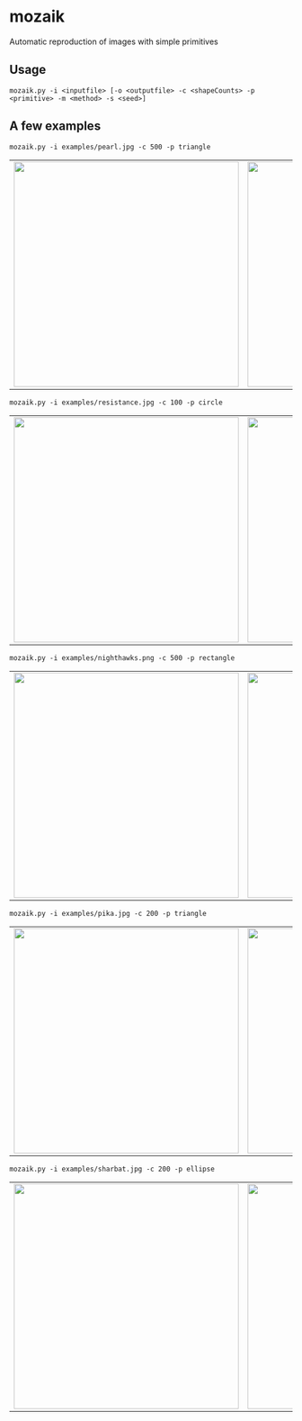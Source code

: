 # mozaik
Automatic reproduction of images with simple primitives

## Usage
```mozaik.py -i <inputfile> [-o <outputfile> -c <shapeCounts> -p <primitive> -m <method> -s <seed>]```

## A few examples

```mozaik.py -i examples/pearl.jpg -c 500 -p triangle```
<table>
  <tr>
    <td><img src='https://github.com/eleurent/mozaik/raw/master/examples/pearl.jpg' width='400' /></td>
    <td><img src='https://github.com/eleurent/mozaik/raw/master/out/pearl_500_32042.png' width='400' /></td>
  </tr>
</table>


```mozaik.py -i examples/resistance.jpg -c 100 -p circle```
<table>
  <tr>
    <td><img src='https://github.com/eleurent/mozaik/raw/master/examples/resistance.jpg' width='400' /></td>
    <td><img src='https://github.com/eleurent/mozaik/raw/master/out/resistance_300_101733.png' width='400' /></td>
  </tr>
</table>


```mozaik.py -i examples/nighthawks.png -c 500 -p rectangle```
<table>
  <tr>
    <td><img src='https://github.com/eleurent/mozaik/raw/master/examples/nighthawks.png' width='400' /></td>
    <td><img src='https://github.com/eleurent/mozaik/raw/master/out/nighthawks_500_19699.png' width='400' /></td>
  </tr>
</table>


```mozaik.py -i examples/pika.jpg -c 200 -p triangle```
<table>
  <tr>
    <td><img src='https://github.com/eleurent/mozaik/raw/master/examples/pika.jpg' width='400' /></td>
    <td><img src='https://github.com/eleurent/mozaik/raw/master/out/pika_200_115731.png' width='400' /></td>
  </tr>
</table>


```mozaik.py -i examples/sharbat.jpg -c 200 -p ellipse```
<table>
  <tr>
    <td><img src='https://github.com/eleurent/mozaik/raw/master/examples/sharbat.jpg' width='400' /></td>
    <td><img src='https://github.com/eleurent/mozaik/raw/master/out/sharbat_200_28389.png' width='400' /></td>
  </tr>
</table>
